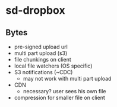 # sd-dropbox

## Bytes
- pre-signed upload url
- multi part upload (s3)
- file chunkings on client
- local file watchers (OS specific)
- S3 notifications (~CDC)
  - may not work with multi part upload
- CDN
  - necessary? user sees his own file
- compression for smaller file on client 
